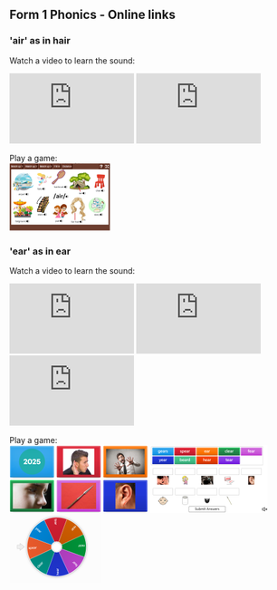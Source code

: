 ## Form 1 Phonics - Online links

### 'air' as in hair
Watch a video to learn the sound:    

<iframe width="220" height="124" src="https://www.youtube.com/embed/nAh0nZE7pxo?si=9Ny5wCjfqmizGtFQ" title="YouTube video player" frameborder="0" allow="accelerometer; autoplay; clipboard-write; encrypted-media; gyroscope; picture-in-picture; web-share" referrerpolicy="strict-origin-when-cross-origin" allowfullscreen></iframe>    

<iframe width="220" height="124" src="https://www.youtube.com/embed/iPVt0TB2Pco?si=tkQ3g3xKENALbkjC" title="YouTube video player" frameborder="0" allow="accelerometer; autoplay; clipboard-write; encrypted-media; gyroscope; picture-in-picture; web-share" referrerpolicy="strict-origin-when-cross-origin" allowfullscreen></iframe>   

Play a game:   
[![lcair1](/images/lcair1.png)](https://www.learningchocolate.com/en/en-gb/word-set/trigraph-air-1)   

### 'ear' as in ear
Watch a video to learn the sound:   

<iframe width="220" height="124" src="https://www.youtube.com/embed/2F9DxP4Fi7M?si=3MJ18QR5rDNeEzAu" title="YouTube video player" frameborder="0" allow="accelerometer; autoplay; clipboard-write; encrypted-media; gyroscope; picture-in-picture; web-share" referrerpolicy="strict-origin-when-cross-origin" allowfullscreen></iframe>   

<iframe width="220" height="124" src="https://www.youtube.com/embed/4JSwmP61nXo?si=9g9Ao-wSvRF8aDLk" title="YouTube video player" frameborder="0" allow="accelerometer; autoplay; clipboard-write; encrypted-media; gyroscope; picture-in-picture; web-share" referrerpolicy="strict-origin-when-cross-origin" allowfullscreen></iframe>   

<iframe width="220" height="124" src="https://www.youtube.com/embed/Pq_XoHSOBYc?si=domkvcr9L_gBDUSS" title="YouTube video player" frameborder="0" allow="accelerometer; autoplay; clipboard-write; encrypted-media; gyroscope; picture-in-picture; web-share" referrerpolicy="strict-origin-when-cross-origin" allowfullscreen></iframe>    

Play a game:   
[![wwear1](/images/wwear1.png)](https://wordwall.net/resource/16343823/english/ear) [![wwear2](/images/wwear2.png)](https://wordwall.net/resource/31528742/ear) [![wwear3](/images/wwear3.png)](https://wordwall.net/resource/9252407/phonics/ear-sound)    
